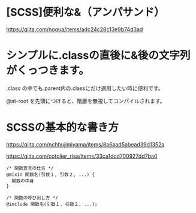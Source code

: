 # [SCSS]便利な&（アンパサンド）

https://qiita.com/noqua/items/adc24c28c13e9b74d3ad

# シンプルに.classの直後に&後の文字列がくっつきます。

.class の中でも.parent内の.classにだけ適用したい時に便利です。

@at-root を先頭につけると、階層を無視してコンパイルされます。

# SCSSの基本的な書き方
https://qiita.com/nchhujimiyama/items/8a6aad5abead39d1352a

https://qiita.com/cotolier_risa/items/33ca1dcd700927dd7ba0

```
/* 関数宣言の仕方 */
@mixin 関数名(引数１, 引数２, ...) {
  関数の中身
}

/* 関数の呼び出し方 */
@include 関数名(引数１, 引数２, ...);
```

